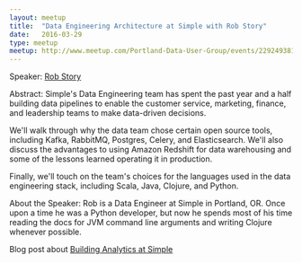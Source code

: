 ```yaml
---
layout: meetup
title:  "Data Engineering Architecture at Simple with Rob Story"
date:   2016-03-29
type: meetup
meetup: http://www.meetup.com/Portland-Data-User-Group/events/229249381/
---
```


Speaker: [Rob Story](https://twitter.com/oceankidbilly)

Abstract: Simple's Data Engineering team has spent the past year and a half building data pipelines to enable the customer service, marketing, finance, and leadership teams to make data-driven decisions.

We'll walk through why the data team chose certain open source tools, including Kafka, RabbitMQ, Postgres, Celery, and Elasticsearch. We'll also discuss the advantages to using Amazon Redshift for data warehousing and some of the lessons learned operating it in production.

Finally, we'll touch on the team's choices for the languages used in the data engineering stack, including Scala, Java, Clojure, and Python.

About the Speaker: Rob is a Data Engineer at Simple in Portland, OR. Once upon a time he was a Python developer, but now he spends most of his time reading the docs for JVM command line arguments and writing Clojure whenever possible.

Blog post about [Building Analytics at Simple](https://www.simple.com/engineering/building-analytics-at-simple)
